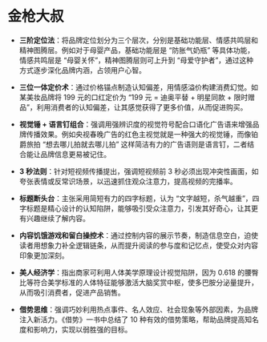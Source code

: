 # 金枪大叔

- **三阶定位法**：将品牌定位划分为三个层次，分别是基础功能层、情感共鸣层和精神图腾层。例如对于母婴产品，基础功能层是 “防胀气奶瓶” 等具体功能，情感共鸣层是 “母婴关怀”，精神图腾层则可上升到 “母爱守护者”，通过这种方式逐步深化品牌内涵，占领用户心智。

- **三位一体定价术**：通过价格锚点制造认知偏差，用情感溢价构建消费幻觉。如某美妆品牌将 199 元的口红定价为 “199 元 = 迪奥平替 + 明星同款 + 限时赠品”，利用消费者的认知偏差，让其感觉获得了更多价值，从而促进购买。

- **视觉锤 + 语言钉组合**：强调用强辨识度的视觉符号配合口语化广告语来增强品牌传播效果。例如央视春晚广告的红色主视觉就是一种强大的视觉锤，而像铂爵旅拍 “想去哪儿拍就去哪儿拍” 这样简洁有力的广告语则是语言钉，二者结合能让品牌信息更易被记住。

- **3 秒法则**：针对短视频传播提出，强调短视频前 3 秒必须出现冲突性画面，如夸张表情或反常识场景，以迅速抓住观众注意力，提高视频的完播率。

- **标题断头台**：主张采用简短有力的四字标题，认为 “文字越短，杀气越重”，四字标题是精心设计的认知陷阱，能够吸引受众注意力，引发其好奇心，让其更有兴趣继续了解内容。

- **内容饥饿游戏和留白操控术**：通过控制内容的展示节奏，制造信息空白，迫使读者用想象力补全逻辑链条，从而提升阅读的参与度和记忆点，使受众对内容印象更加深刻。

- **美人经济学**：指出商家可利用人体美学原理设计视觉陷阱，因为 0.618 的腰臀比等符合美学标准的人体特征能够激活大脑奖赏中枢，使多巴胺分泌量提升，从而吸引消费者，促进产品销售。

- **借势思维**：强调巧妙利用热点事件、名人效应、社会现象等外部因素，为品牌注入新活力。《借势》一书中总结了 10 种有效的借势策略，帮助品牌提高知名度和影响力，实现以弱胜强的目标。
